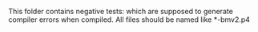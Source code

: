 This folder contains negative tests: which are supposed to generate compiler errors when compiled.
All files should be named like *-bmv2.p4
